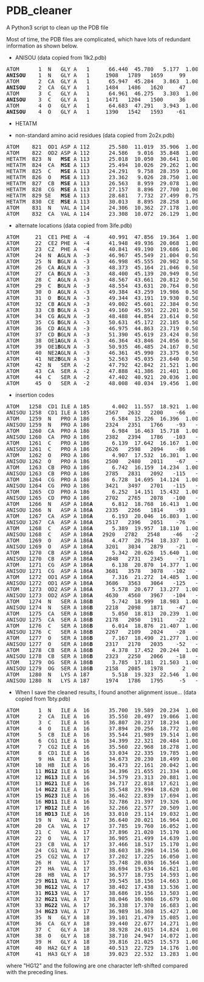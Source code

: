# PDB_cleaner
A Python3 script to clean up the PDB file

Most of time, the PDB files are complicated, which have lots of redundant information as shown below.

* ANISOU (data copied from 1lk2.pdb) 
<pre>
ATOM      1  N   GLY A   1      66.440  45.780   5.177  1.00 14.10           N  
<b>ANISOU</b>    1  N   GLY A   1     1908   1789   1659     99    -37     -3       N  
ATOM      2  CA  GLY A   1      65.947  45.284   3.863  1.00 12.08           C  
<b>ANISOU</b>    2  CA  GLY A   1     1484   1486   1620     47    -39     75       C  
ATOM      3  C   GLY A   1      64.961  46.275   3.303  1.00 10.99           C  
<b>ANISOU</b>    3  C   GLY A   1     1471   1204   1500     36     50    108       C  
ATOM      4  O   GLY A   1      64.683  47.291   3.943  1.00 11.91           O  
<b>ANISOU</b>    4  O   GLY A   1     1390   1542   1593    -61     88    -19       O  
</pre>

* HETATM

* non-standard amino acid residues (data copied from 2o2x.pdb)
<pre>
ATOM    821  OD1 ASP A 112      25.580  11.019  35.906  1.00 12.28           O  
ATOM    822  OD2 ASP A 112      24.586   9.016  35.848  1.00 11.81           O  
HETATM  823  N   <b>MSE</b> A 113      25.018  10.050  30.641  1.00  9.26           N  
HETATM  824  CA  <b>MSE</b> A 113      25.494  10.026  29.262  1.00  9.59           C  
HETATM  825  C   <b>MSE</b> A 113      24.291   9.758  28.359  1.00  8.63           C  
HETATM  826  O   <b>MSE</b> A 113      23.362   9.026  28.750  1.00  9.51           O  
HETATM  827  CB  <b>MSE</b> A 113      26.563   8.959  29.078  1.00  8.81           C  
HETATM  828  CG  <b>MSE</b> A 113      27.157   8.896  27.700  1.00  8.23           C  
HETATM  829 SE   <b>MSE</b> A 113      28.681   7.732  27.499  0.75 12.65          SE  
HETATM  830  CE  <b>MSE</b> A 113      30.013   8.895  28.258  1.00 18.85           C  
ATOM    831  N   VAL A 114      24.306  10.362  27.178  1.00  7.56           N  
ATOM    832  CA  VAL A 114      23.308  10.072  26.129  1.00  7.93           C  
</pre>
* alternate locations (data copied from 3ife.pdb)
<pre>
ATOM     21  CE1 PHE A  -4      40.991  47.856  19.364  1.00 27.65           C  
ATOM     22  CE2 PHE A  -4      41.948  49.936  20.068  1.00 28.56           C  
ATOM     23  CZ  PHE A  -4      40.841  49.190  19.686  1.00 28.08           C  
ATOM     24  N  <b>A</b>GLN A  -3      46.967  45.549  21.004  0.50 23.13           N  
ATOM     25  N  <b>B</b>GLN A  -3      46.998  45.555  20.982  0.50 22.90           N  
ATOM     26  CA <b>A</b>GLN A  -3      48.373  45.164  21.046  0.50 23.16           C  
ATOM     27  CA <b>B</b>GLN A  -3      48.400  45.139  20.949  0.50 22.72           C  
ATOM     28  C  <b>A</b>GLN A  -3      48.567  43.661  20.812  0.50 22.63           C  
ATOM     29  C  <b>B</b>GLN A  -3      48.554  43.631  20.764  0.50 22.37           C  
ATOM     30  O  <b>A</b>GLN A  -3      49.384  43.259  19.986  0.50 21.47           O  
ATOM     31  O  <b>B</b>GLN A  -3      49.344  43.191  19.930  0.50 21.20           O  
ATOM     32  CB <b>A</b>GLN A  -3      49.002  45.601  22.384  0.50 23.61           C  
ATOM     33  CB <b>B</b>GLN A  -3      49.160  45.591  22.201  0.50 23.04           C  
ATOM     34  CG <b>A</b>GLN A  -3      48.488  44.854  23.614  0.50 25.25           C  
ATOM     35  CG <b>B</b>GLN A  -3      50.631  45.172  22.185  0.50 23.58           C  
ATOM     36  CD <b>A</b>GLN A  -3      46.975  44.863  23.719  0.50 25.86           C  
ATOM     37  CD <b>B</b>GLN A  -3      51.390  45.619  23.424  0.50 24.16           C  
ATOM     38  OE1<b>A</b>GLN A  -3      46.364  43.846  24.056  0.50 23.20           O  
ATOM     39  OE1<b>B</b>GLN A  -3      50.935  46.485  24.167  0.50 26.65           O  
ATOM     40  NE2<b>A</b>GLN A  -3      46.361  45.990  23.375  0.50 25.35           N  
ATOM     41  NE2<b>B</b>GLN A  -3      52.563  45.035  23.640  0.50 27.37           N  
ATOM     42  N   SER A  -2      47.792  42.842  21.521  1.00 21.72           N  
ATOM     43  CA  SER A  -2      47.888  41.386  21.401  1.00 22.23           C  
ATOM     44  C   SER A  -2      47.402  40.921  20.036  1.00 19.65           C  
ATOM     45  O   SER A  -2      48.008  40.034  19.456  1.00 20.72           O  
</pre>
* insertion codes
<pre>
ATOM   1258  CD1 ILE A 185       4.002  11.557  18.921  1.00 19.47           C  
ANISOU 1258  CD1 ILE A 185     2567   2632   2200    -66   -252    125       C  
ATOM   1259  N   PRO A 186       6.584  15.226  16.396  1.00 16.95           N  
ANISOU 1259  N   PRO A 186     2324   2351   1766    -93   -218    271       N  
ATOM   1260  CA  PRO A 186       6.984  16.463  15.718  1.00 17.27           C  
ANISOU 1260  CA  PRO A 186     2382   2394   1786   -103   -219    330       C  
ATOM   1261  C   PRO A 186       6.139  17.642  16.167  1.00 19.26           C  
ANISOU 1261  C   PRO A 186     2626   2598   2094    -86   -245    374       C  
ATOM   1262  O   PRO A 186       4.907  17.532  16.301  1.00 18.40           O  
ANISOU 1262  O   PRO A 186     2500   2480   2011    -67   -280    374       O  
ATOM   1263  CB  PRO A 186       6.742  16.159  14.234  1.00 20.29           C  
ANISOU 1263  CB  PRO A 186     2785   2831   2092   -115   -244    345       C  
ATOM   1264  CG  PRO A 186       6.728  14.695  14.124  1.00 25.31           C  
ANISOU 1264  CG  PRO A 186     3421   3497   2701   -115   -240    282       C  
ATOM   1265  CD  PRO A 186       6.252  14.151  15.432  1.00 19.86           C  
ANISOU 1265  CD  PRO A 186     2702   2765   2078   -100   -238    244       C  
ATOM   1266  N   ASP A 186<b>A</b>      6.812  18.768  16.413  1.00 16.88           N  
ANISOU 1266  N   ASP A 186<b>A</b>    2335   2266   1814    -93   -227    410       N  
ATOM   1267  CA  ASP A 186<b>A</b>      6.193  20.046  16.803  1.00 18.33           C  
ANISOU 1267  CA  ASP A 186<b>A</b>    2517   2396   2051    -76   -248    453       C  
ATOM   1268  C   ASP A 186<b>A</b>      5.389  19.957  18.110  1.00 21.71           C  
ANISOU 1268  C   ASP A 186<b>A</b>   2920   2782   2548    -46   -251    420       C  
ATOM   1269  O   ASP A 186<b>A</b>      4.477  20.754  18.337  1.00 23.99           O  
ANISOU 1269  O   ASP A 186<b>A</b>    3201   3034   2879    -21   -276    447       O  
ATOM   1270  CB  ASP A 186<b>A</b>      5.342  20.626  15.640  1.00 20.86           C  
ANISOU 1270  CB  ASP A 186<b>A</b>    2848   2731   2345    -71   -295    510       C  
ATOM   1271  CG  ASP A 186<b>A</b>      6.138  20.870  14.377  1.00 27.21           C  
ANISOU 1271  CG  ASP A 186<b>A</b>    3681   3578   3078   -102   -290    551       C  
ATOM   1272  OD1 ASP A 186<b>A</b>      7.316  21.272  14.485  1.00 27.14           O  
ANISOU 1272  OD1 ASP A 186<b>A</b>    3686   3563   3064   -125   -254    561       O  
ATOM   1273  OD2 ASP A 186<b>A</b>      5.578  20.677  13.277  1.00 34.63           O  
ANISOU 1273  OD2 ASP A 186<b>A</b>    4630   4560   3967   -104   -324    575       O  
ATOM   1274  N   SER A 186<b>B</b>      5.742  18.999  18.983  1.00 16.28           N  
ANISOU 1274  N   SER A 186<b>B</b>    2218   2098   1871    -47   -223    364       N  
ATOM   1275  CA  SER A 186<b>B</b>      5.050  18.813  20.239  1.00 16.16           C  
ANISOU 1275  CA  SER A 186<b>B</b>    2178   2050   1911    -22   -220    332       C  
ATOM   1276  C   SER A 186<b>B</b>      6.014  18.876  21.407  1.00 16.84           C  
ANISOU 1276  C   SER A 186<b>B</b>    2267   2109   2024    -28   -181    302       C  
ATOM   1277  O   SER A 186<b>B</b>      7.167  18.490  21.277  1.00 17.17           O  
ANISOU 1277  O   SER A 186<b>B</b>    2317   2170   2035    -52   -156    289       O  
ATOM   1278  CB  SER A 186<b>B</b>      4.378  17.452  20.244  1.00 17.47           C  
ANISOU 1278  CB  SER A 186<b>B</b>    2323   2250   2066    -18   -229    294       C  
ATOM   1279  OG  SER A 186<b>B</b>      3.785  17.181  21.503  1.00 16.37           O  
ANISOU 1279  OG  SER A 186<b>B</b>    2158   2085   1978      2   -220    264       O  
ATOM   1280  N   LYS A 187       5.518  19.323  22.546  1.00 14.62           N  
ANISOU 1280  N   LYS A 187     1974   1786   1795     -5   -177    290       N  
</pre>

* When I save the cleaned results, I found another alignment issue... (data copied from 1bty.pdb)
<pre>
ATOM      1  N   ILE A  16      35.700  19.589  20.234  1.00 10.94           N  
ATOM      2  CA  ILE A  16      35.550  20.497  19.066  1.00 10.97           C  
ATOM      3  C   ILE A  16      36.807  20.237  18.234  1.00  9.79           C  
ATOM      4  O   ILE A  16      37.894  20.256  18.772  1.00 10.26           O  
ATOM      5  CB  ILE A  16      35.544  21.989  19.514  1.00 11.47           C  
ATOM      6  CG1 ILE A  16      34.399  22.321  20.484  1.00 12.32           C  
ATOM      7  CG2 ILE A  16      35.560  22.968  18.278  1.00 12.30           C  
ATOM      8  CD1 ILE A  16      33.034  22.335  19.785  1.00 13.18           C  
ATOM      9  HA  ILE A  16      34.673  20.230  18.499  1.00 10.47           H  
ATOM     10  HB  ILE A  16      36.473  22.161  20.042  1.00 11.57           H  
ATOM     11 <b>HG12</b> ILE A  16      34.396  21.655  21.334  1.00 11.90           H  
ATOM     12 <b>HG13</b> ILE A  16      34.579  23.313  20.881  1.00 12.02           H  
ATOM     13 <b>HG21</b> ILE A  16      34.717  22.818  17.621  1.00 11.98           H  
ATOM     14 <b>HG22</b> ILE A  16      35.548  23.994  18.620  1.00 12.00           H  
ATOM     15 <b>HG23</b> ILE A  16      36.462  22.839  17.694  1.00 11.56           H  
ATOM     16 <b>HD11</b> ILE A  16      32.786  21.397  19.326  1.00 12.90           H  
ATOM     17 <b>HD12</b> ILE A  16      32.266  22.577  20.509  1.00 12.70           H  
ATOM     18 <b>HD13</b> ILE A  16      33.010  23.114  19.032  1.00 12.55           H
ATOM     19  N   VAL A  17      36.640  20.021  16.964  1.00 11.69           N  
ATOM     20  CA  VAL A  17      37.785  19.760  16.052  1.00 10.93           C  
ATOM     21  C   VAL A  17      37.896  21.020  15.170  1.00  9.18           C  
ATOM     22  O   VAL A  17      36.905  21.499  14.639  1.00 11.67           O  
ATOM     23  CB  VAL A  17      37.466  18.517  15.170  1.00 12.02           C  
ATOM     24  CG1 VAL A  17      38.603  18.296  14.156  1.00 11.39           C  
ATOM     25  CG2 VAL A  17      37.202  17.225  16.050  1.00 13.94           C  
ATOM     26  H   VAL A  17      35.748  20.036  16.564  1.00 11.21           H  
ATOM     27  HA  VAL A  17      38.694  19.634  16.621  1.00 10.27           H  
ATOM     28  HB  VAL A  17      36.577  18.735  14.593  1.00 11.73           H  
ATOM     29 <b>HG11</b> VAL A  17      39.545  18.156  14.663  1.00 11.37           H  
ATOM     30 <b>HG12</b> VAL A  17      38.402  17.438  13.536  1.00 11.87           H  
ATOM     31 <b>HG13</b> VAL A  17      38.686  19.156  13.503  1.00 11.42           H  
ATOM     32 <b>HG21</b> VAL A  17      38.046  16.986  16.679  1.00 12.88           H  
ATOM     33 <b>HG22</b> VAL A  17      36.338  17.370  16.683  1.00 13.55           H  
ATOM     34 <b>HG23</b> VAL A  17      36.989  16.368  15.427  1.00 13.73           H  
ATOM     35  N   GLY A  18      39.101  21.479  15.085  1.00 10.03           N  
ATOM     36  CA  GLY A  18      39.440  22.677  14.271  1.00 12.83           C  
ATOM     37  C   GLY A  18      38.928  24.015  14.824  1.00 14.65           C  
ATOM     38  O   GLY A  18      38.710  24.947  14.072  1.00 14.74           O  
ATOM     39  H   GLY A  18      39.816  21.025  15.573  1.00 10.61           H  
ATOM     40  HA2 GLY A  18      40.513  22.729  14.176  1.00 11.84           H  
ATOM     41  HA3 GLY A  18      39.023  22.532  13.283  1.00 11.64           H  
</pre>
where "HG12" and the following are one character left-shifted compared with the preceding lines.
